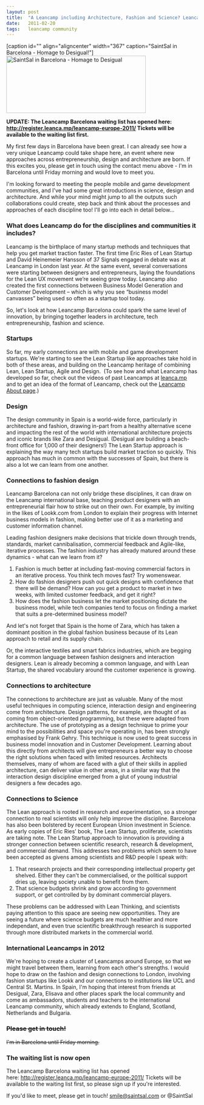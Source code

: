 ```yaml
---
layout: post
title:  "A Leancamp including Architecture, Fashion and Science? Leancamp Barcelona Mission"
date:   2011-02-20
tags:   leancamp community
---
```


[caption id="" align="aligncenter" width="367" caption="SaintSal in Barcelona - Homage to Desigual!"]<img title="SaintSal in Barcelona - Homage to Desigual" src="https://img.skitch.com/20110906-xwib7x4e4u4ffwcdnp5mh3w2f7.jpg" alt="SaintSal in Barcelona - Homage to Desigual" width="367" height="151" />

<strong>UPDATE: The Leancamp Barcelona waiting list has opened here: <a href="http://register.leanca.mp/leancamp-europe-2011/">http://register.leanca.mp/leancamp-europe-2011/</a> Tickets will be available to the waiting list first.</strong>

My first few days in Barcelona have been great. I can already see how a very unique Leancamp could take shape here, an event where new approaches across entrepreneurship, design and architecture are born.  If this excites you, please get in touch using the contact menu above - I'm in Barcelona until Friday morning and would love to meet you.

I'm looking forward to meeting the people mobile and game development communities, and I've had some great introductions in science, design and architecture. And while your mind might jump to all the outputs such collaborations could create, step back and think about the processes and approaches of each discipline too! I'll go into each in detail below...
<h3>What does Leancamp do for the disciplines and communities it includes?</h3>
Leancamp is the birthplace of many startup methods and techniques that help you get market traction faster.  The first time Eric Ries of Lean Startup and David Heinemeier Hansson of 37 Signals engaged in debate was at Leancamp in London last year. At the same event, several conversations were starting between designers and entrepreneurs, laying the foundations for the Lean UX movement we’re seeing grow today.  Leancamp also created the first connections between Business Model Generation and Customer Development – which is why you see “business model canvasses” being used so often as a startup tool today.

So, let's look at how Leancamp Barcelona could spark the same level of innovation, by bringing together leaders in architecture, tech entrepreneurship, fashion and science.
<h3>Startups</h3>
So far, my early connections are with mobile and game development startups. We're starting to see the Lean Startup like approaches take hold in both of these areas, and building on the Leancamp heritage of combining Lean, Lean Startup, Agile and Design.  (To see how and what Leancamp has developed so far, check out the videos of past Leancamps at <a href="http://leanca.mp">leanca.mp</a> and to get an idea of the format of Leancamp, check out the <a href="http://leanca.mp/about">Leancamp About page</a>.)
<h3>Design</h3>
The design community in Spain is a world-wide force, particularly in architecture and fashion, drawing in-part from a healthy alternative scene and impacting the rest of the world with international architecture projects and iconic brands like Zara and Desigual. (Desigual are building a beach-front office for 1,000 of their designers!) The Lean Startup approach is explaining the way many tech startups build market traction so quickly. This approach has much in common with the successes of Spain, but there is also a lot we can learn from one another.
<h3>Connections to fashion design</h3>
Leancamp Barcelona can not only bridge these disciplines, it can draw on the Leancamp international base, teaching product designers with an entrepreneurial flair how to strike out on their own. For example, by inviting in the likes of Lookk.com from London to explain their progress with Internet business models in fashion, making better use of it as a marketing and customer information channel.

Leading fashion designers make decisions that trickle down through trends, standards, market cannibalisation, commercial feedback and Agile-like, iterative processes. The fashion industry has already matured around these dynamics - what can we learn from it?
<ol>
	<li>Fashion is much better at including fast-moving commercial factors in an iterative process. You think tech moves fast? Try womenswear.</li>
	<li>How do fashion designers push out quick designs with confidence that there will be demand?  How can you get a product to market in two weeks, with limited customer feedback, and get it right?</li>
	<li>How does the fashion business let the market positioning dictate the business model, while tech companies tend to focus on finding a market that suits a pre-determined business model?</li>
</ol>
And let's not forget that Spain is the home of Zara, which has taken a dominant position in the global fashion business because of its Lean approach to retail and its supply chain.

Or, the interactive textiles and smart fabrics industries, which are begging for a common language between fashion designers and interaction designers. Lean is already becoming a common language, and with Lean Startup, the shared vocabulary around the customer experience is growing.
<h3>Connections to architecture</h3>
The connections to architecture are just as valuable. Many of the most useful techniques in computing science, interaction design and engineering come from architecture. Design patterns, for example, are thought of as coming from object-oriented programming, but these were adapted from architecture. The use of prototyping as a design technique to prime your mind to the possibilities and space you're operating in, has been strongly emphasised by Frank Gehry. This technique is now used to great success in business model innovation and in Customer Development. Learning about this directly from architects will give entrepreneurs a better way to choose the right solutions when faced with limited resources. Architects themselves, many of whom are faced with a glut of their skills in applied architecture, can deliver value in other areas, in a similar way that the interaction design discipline emerged from a glut of young industrial designers a few decades ago.
<h3>Connections to Science</h3>
The Lean approach is rooted in research and experimentation, so a stronger connection to real scientists will only help improve the discipline.  Barcelona has also been bolstered by recent European Union investment in Science. As early copies of Eric Ries' book, The Lean Startup, proliferate, scientists are taking note. The Lean Startup approach to innovation is providing a stronger connection between scientific research, research &amp; development, and commercial demand. This addresses two problems which seem to have been accepted as givens among scientists and R&amp;D people I speak with:
<ol>
	<li>That research projects and their corresponding intellectual property get shelved. Either they can't be commercialised, or the political support dries up, leaving society unable to benefit from them.</li>
	<li>That science budgets shrink and grow according to government support, or get controlled by by dominant commercial players.</li>
</ol>
These problems can be addressed with Lean Thinking, and scientists paying attention to this space are seeing new opportunities. They are seeing a future where science budgets are much healthier and more independant, and even true scientific breakthrough research is supported through more distributed markets in the commercial world.
<h3>International Leancamps in 2012</h3>
We're hoping to create a cluster of Leancamps around Europe, so that we might travel between them, learning from each other's strengths. I would hope to draw on the fashion and design connections to London, involving fashion startups like Lookk and our connections to institutions like UCL and Central St. Martins.  In Spain, I'm hoping that interest from friends at Desigual, Zara, Elisava and other places spark the local community and come as ambassadors, students and teachers to the international Leancamp community, which already extends to England, Scotland, Netherlands and Bulgaria.
<h3><span style="text-decoration: line-through;">Please get in touch!</span></h3>
<span style="text-decoration: line-through;">I'm in Barcelona until Friday morning.</span>
<h3>The waiting list is now open</h3>
The Leancamp Barcelona waiting list has opened here: <a href="http://register.leanca.mp/leancamp-europe-2011/">http://register.leanca.mp/leancamp-europe-2011/</a> Tickets will be available to the waiting list first, so please sign up if you're interested.

If you'd like to meet, please get in touch! smile@saintsal.com or @SaintSal
